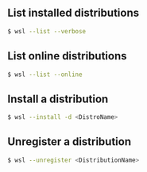
## List installed distributions 
```bash
$ wsl --list --verbose
```

## List online distributions 
```bash
$ wsl --list --online
```

## Install a distribution
```bash
$ wsl --install -d <DistroName>
```
## Unregister a distribution 
```bash
$ wsl --unregister <DistributionName>
```

